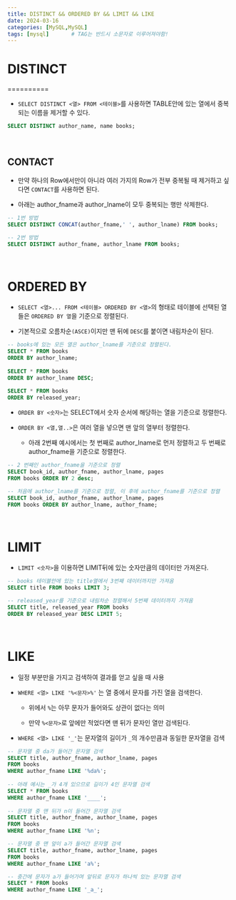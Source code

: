 ```yaml
---
title: DISTINCT && ORDERED BY && LIMIT && LIKE
date: 2024-03-16
categories: [MySQL,MySQL]
tags: [mysql]		# TAG는 반드시 소문자로 이루어져야함!
---
```


# **DISTINCT**
==========


* `SELECT DISTINCT <열> FROM <테이블>`를 사용하면 TABLE안에 있는 열에서 중복되는 이름을 제거할 수 있다.

```sql
SELECT DISTINCT author_name, name books;
```

<br>

## **CONTACT**


* 만약 하나의 Row에서만이 아니라 여러 가지의 Row가 전부 중복될 때 제거하고 싶다면 `CONTACT`를 사용하면 된다.

* 아래는 author_fname과 author_lname이 모두 중복되는 행만 삭제한다.

```sql
-- 1번 방법
SELECT DISTINCT CONCAT(author_fname,' ', author_lname) FROM books;

-- 2번 방법
SELECT DISTINCT author_fname, author_lname FROM books;
```

<br>

# ORDERED BY

* `SELECT <열>... FROM <테이블> ORDERED BY <열>`의 형태로 테이블에 선택된 열들은 `ORDERED BY 열`을 기준으로 정렬된다.

* 기본적으로 오름차순`(ASCE)`이지만 맨 뒤에 `DESC`를 붙이면 내림차순이 된다.

```sql
-- books에 있는 모든 열은 author_lname를 기준으로 정렬된다.
SELECT * FROM books 
ORDER BY author_lname;
 
SELECT * FROM books
ORDER BY author_lname DESC;
 
SELECT * FROM books
ORDER BY released_year; 
```

* `ORDER BY <숫자>`는 SELECT에서 숫자 순서에 해당하는 열을 기준으로 정렬한다.

* `ORDER BY <열,열..>`은 여러 열을 넣으면 맨 앞의 열부터 정렬한다.

  * 아래 2번째 예시에서는 첫 번째로 author_lname로 먼저 정렬하고 두 번째로 author_fname을 기준으로 정렬한다.

```sql
-- 2 번째인 author_fname을 기준으로 정렬
SELECT book_id, author_fname, author_lname, pages
FROM books ORDER BY 2 desc;

-- 처음에 author_lname를 기준으로 정렬, 이 후에 author_fname를 기준으로 정렬
SELECT book_id, author_fname, author_lname, pages
FROM books ORDER BY author_lname, author_fname;
```

<br>

# LIMIT

* `LIMIT <숫자>`을 이용하면 LIMIT뒤에 있는 숫자만큼의 데이터만 가져온다.

```sql
-- books 테이블안에 있는 title열에서 3번째 데이터까지만 가져옴
SELECT title FROM books LIMIT 3;

-- released_year를 기준으로 내림차순 정렬해서 5번째 데이터까지 가져옴
SELECT title, released_year FROM books 
ORDER BY released_year DESC LIMIT 5;
```

<br>

# LIKE

* 일정 부분만을 가지고 검색하여 결과를 얻고 싶을 때 사용

* `WHERE <열> LIKE '%<문자>%'` 는 열 중에서 문자를 가진 열을 검색한다.

  * 위에서 `%`는 아무 문자가 들어와도 상관이 없다는 의미

  * 만약 `%<문자>`로 앞에만 적었다면 맨 뒤가 문자인 열만 검색된다.

* `WHERE <열> LIKE '_'`는 문자열의 길이가 `_`의 개수만큼과 동일한 문자열을 검색


```sql
-- 문자열 중 da가 들어간 문자열 검색
SELECT title, author_fname, author_lname, pages 
FROM books
WHERE author_fname LIKE '%da%';
 
-- 아래 예시는 _가 4개 있으므로 길이가 4인 문자열 검색
SELECT * FROM books
WHERE author_fname LIKE '____';
 
-- 문자열 중 맨 뒤가 n이 들어간 문자열 검색
SELECT title, author_fname, author_lname, pages 
FROM books
WHERE author_fname LIKE '%n';

-- 문자열 중 맨 앞이 a가 들어간 문자열 검색
SELECT title, author_fname, author_lname, pages 
FROM books
WHERE author_fname LIKE 'a%';

-- 중간에 문자가 a가 들어가며 앞뒤로 문자가 하나씩 있는 문자열 검색
SELECT * FROM books
WHERE author_fname LIKE '_a_';
```